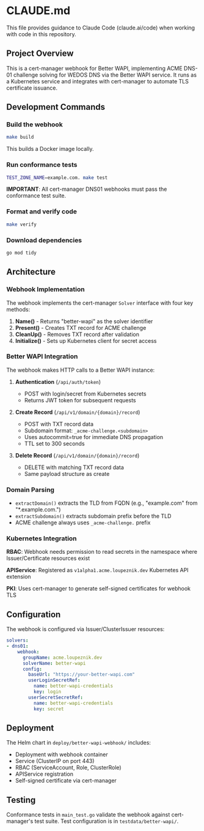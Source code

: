 # CLAUDE.md

This file provides guidance to Claude Code (claude.ai/code) when working with code in this repository.

## Project Overview

This is a cert-manager webhook for Better WAPI, implementing ACME DNS-01 challenge solving for WEDOS DNS via the Better WAPI service. It runs as a Kubernetes service and integrates with cert-manager to automate TLS certificate issuance.

## Development Commands

### Build the webhook
```bash
make build
```

This builds a Docker image locally.

### Run conformance tests
```bash
TEST_ZONE_NAME=example.com. make test
```

**IMPORTANT**: All cert-manager DNS01 webhooks must pass the conformance test suite.

### Format and verify code
```bash
make verify
```

### Download dependencies
```bash
go mod tidy
```

## Architecture

### Webhook Implementation

The webhook implements the cert-manager `Solver` interface with four key methods:

1. **Name()** - Returns "better-wapi" as the solver identifier
2. **Present()** - Creates TXT record for ACME challenge
3. **CleanUp()** - Removes TXT record after validation
4. **Initialize()** - Sets up Kubernetes client for secret access

### Better WAPI Integration

The webhook makes HTTP calls to a Better WAPI instance:

1. **Authentication** (`/api/auth/token`)
   - POST with login/secret from Kubernetes secrets
   - Returns JWT token for subsequent requests

2. **Create Record** (`/api/v1/domain/{domain}/record`)
   - POST with TXT record data
   - Subdomain format: `_acme-challenge.<subdomain>`
   - Uses autocommit=true for immediate DNS propagation
   - TTL set to 300 seconds

3. **Delete Record** (`/api/v1/domain/{domain}/record`)
   - DELETE with matching TXT record data
   - Same payload structure as create

### Domain Parsing

- `extractDomain()` extracts the TLD from FQDN (e.g., "example.com" from "*.example.com.")
- `extractSubdomain()` extracts subdomain prefix before the TLD
- ACME challenge always uses `_acme-challenge.` prefix

### Kubernetes Integration

**RBAC**: Webhook needs permission to read secrets in the namespace where Issuer/Certificate resources exist

**APIService**: Registered as `v1alpha1.acme.loupeznik.dev` Kubernetes API extension

**PKI**: Uses cert-manager to generate self-signed certificates for webhook TLS

## Configuration

The webhook is configured via Issuer/ClusterIssuer resources:

```yaml
solvers:
- dns01:
    webhook:
      groupName: acme.loupeznik.dev
      solverName: better-wapi
      config:
        baseUrl: "https://your-better-wapi.com"
        userLoginSecretRef:
          name: better-wapi-credentials
          key: login
        userSecretSecretRef:
          name: better-wapi-credentials
          key: secret
```

## Deployment

The Helm chart in `deploy/better-wapi-webhook/` includes:
- Deployment with webhook container
- Service (ClusterIP on port 443)
- RBAC (ServiceAccount, Role, ClusterRole)
- APIService registration
- Self-signed certificate via cert-manager

## Testing

Conformance tests in `main_test.go` validate the webhook against cert-manager's test suite. Test configuration is in `testdata/better-wapi/`.
